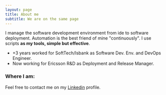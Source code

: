 ```yaml
---
layout: page
title: About me
subtitle: We are on the same page
---
```


I manage the software development environment from ide to software deployment. 
Automation is the best friend of mine "continuously". 
I use scripts **as my tools, simple but effective**.

- +3 years worked for SoftTech/Isbank as Software Dev. Env. and DevOps Engineer.
- Now working for Ericsson R&D as Deployment and Release Manager.

### Where I am:
Feel free to contact me on my [Linkedin](https://www.linkedin.com/in/emredundar) profile.
